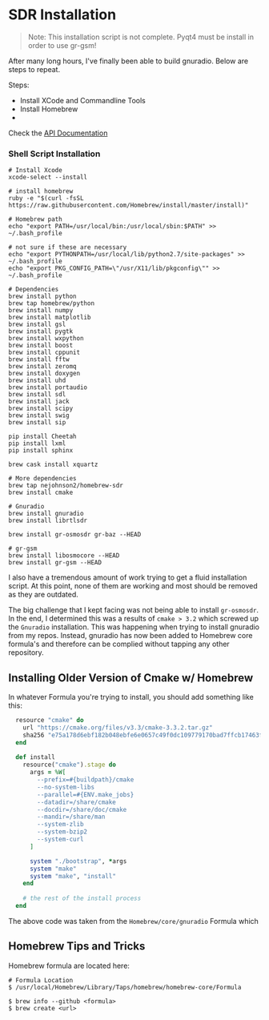 # SDR Installation

> Note: This installation script is not complete.  Pyqt4 must be install in order to use gr-gsm!


After many long hours, I've finally been able to build gnuradio.  Below are steps to repeat.

Steps:

- Install XCode and Commandline Tools
- Install Homebrew
- 


Check the [API Documentation](http://gnuradio.org/doc/doxygen/build_guide.html)


### Shell Script Installation

```shell
# Install Xcode
xcode-select --install

# install homebrew
ruby -e "$(curl -fsSL https://raw.githubusercontent.com/Homebrew/install/master/install)"

# Homebrew path
echo "export PATH=/usr/local/bin:/usr/local/sbin:$PATH" >> ~/.bash_profile

# not sure if these are necessary
echo "export PYTHONPATH=/usr/local/lib/python2.7/site-packages" >> ~/.bash_profile
echo "export PKG_CONFIG_PATH=\"/usr/X11/lib/pkgconfig\"" >> ~/.bash_profile 

# Dependencies
brew install python
brew tap homebrew/python
brew install numpy
brew install matplotlib 
brew install gsl
brew install pygtk
brew install wxpython
brew install boost
brew install cppunit
brew install fftw
brew install zeromq
brew install doxygen
brew install uhd
brew install portaudio
brew install sdl
brew install jack
brew install scipy
brew install swig
brew install sip

pip install Cheetah
pip install lxml
pip install sphinx

brew cask install xquartz

# More dependencies
brew tap nejohnson2/homebrew-sdr
brew install cmake

# Gnuradio
brew install gnuradio
brew install librtlsdr

brew install gr-osmosdr gr-baz --HEAD

# gr-gsm
brew install libosmocore --HEAD
brew install gr-gsm --HEAD
```

I also have a tremendous amount of work trying to get a fluid installation script.  At this point, none of them are working and most should be removed as they are outdated.

The big challenge that I kept facing was not being able to install ```gr-osmosdr```.  In the end, I determined this was a results of ```cmake > 3.2``` which screwed up the ```Gnuradio``` installation.  This was happening when trying to install gnuradio from my repos.  Instead, gnuradio has now been added to Homebrew core formula's and therefore can be complied without tapping any other repository.

## Installing Older Version of Cmake w/ Homebrew

In whatever Formula you're trying to install, you should add something like this:

```ruby
  resource "cmake" do
    url "https://cmake.org/files/v3.3/cmake-3.3.2.tar.gz"
    sha256 "e75a178d6ebf182b048ebfe6e0657c49f0dc109779170bad7ffcb17463f2fc22"
  end
  
  def install  
    resource("cmake").stage do
      args = %W[
        --prefix=#{buildpath}/cmake
        --no-system-libs
        --parallel=#{ENV.make_jobs}
        --datadir=/share/cmake
        --docdir=/share/doc/cmake
        --mandir=/share/man
        --system-zlib
        --system-bzip2
        --system-curl
      ]

      system "./bootstrap", *args
      system "make"
      system "make", "install"
    end
  
    # the rest of the install process
  end
```
The above code was taken from the ```Homebrew/core/gnuradio``` Formula which

## Homebrew Tips and Tricks

Homebrew formula are located here:

```pre
# Formula Location
$ /usr/local/Homebrew/Library/Taps/homebrew/homebrew-core/Formula
```


```pre
$ brew info --github <formula>
$ brew create <url>
```
